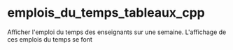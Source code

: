 # emplois_du_temps_tableaux_cpp
Afficher l'emploi du temps des enseignants sur une semaine. L'affichage de ces emplois du temps se font
